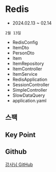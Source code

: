 # Redis
- 2024.02.13 ~ 02.14

`2월 13일`
- RedisConfig
- ItemDto
- PersonDto
- Item
- ItemRepository
- ItemController
- ItemService
- RedisApplication
- SessionController
- SimpleController
- SlowDataQuery
- application.yaml

## 스팩

## Key Point

## Github
[강사님 GitHub](https://github.com/edujeeho0/likelion-backend-8-redis)